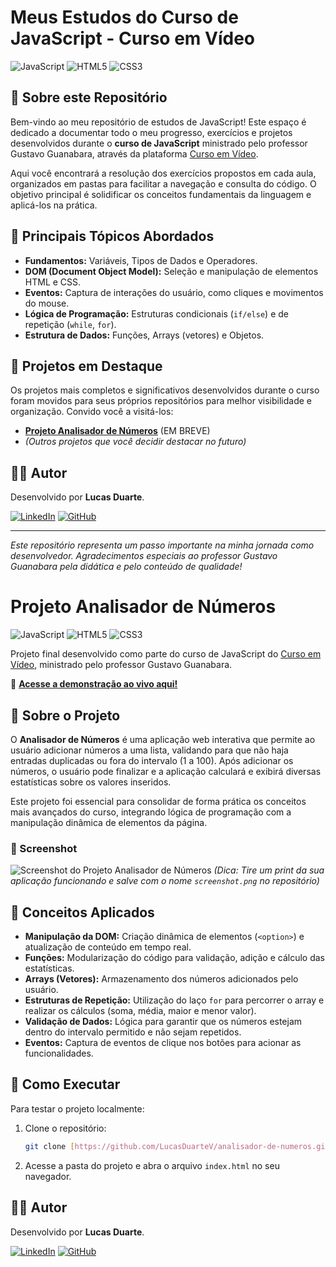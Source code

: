 # Meus Estudos do Curso de JavaScript - Curso em Vídeo

![JavaScript](https://img.shields.io/badge/JavaScript-F7DF1E?style=for-the-badge&logo=javascript&logoColor=black)
![HTML5](https://img.shields.io/badge/HTML5-E34F26?style=for-the-badge&logo=html5&logoColor=white)
![CSS3](https://img.shields.io/badge/CSS3-1572B6?style=for-the-badge&logo=css3&logoColor=white)

## 📖 Sobre este Repositório

Bem-vindo ao meu repositório de estudos de JavaScript! Este espaço é dedicado a documentar todo o meu progresso, exercícios e projetos desenvolvidos durante o **curso de JavaScript** ministrado pelo professor Gustavo Guanabara, através da plataforma [Curso em Vídeo](https://www.cursoemvideo.com/curso/javascript/).

Aqui você encontrará a resolução dos exercícios propostos em cada aula, organizados em pastas para facilitar a navegação e consulta do código. O objetivo principal é solidificar os conceitos fundamentais da linguagem e aplicá-los na prática.

## 🧠 Principais Tópicos Abordados

* **Fundamentos:** Variáveis, Tipos de Dados e Operadores.
* **DOM (Document Object Model):** Seleção e manipulação de elementos HTML e CSS.
* **Eventos:** Captura de interações do usuário, como cliques e movimentos do mouse.
* **Lógica de Programação:** Estruturas condicionais (`if/else`) e de repetição (`while`, `for`).
* **Estrutura de Dados:** Funções, Arrays (vetores) e Objetos.

## 🚀 Projetos em Destaque

Os projetos mais completos e significativos desenvolvidos durante o curso foram movidos para seus próprios repositórios para melhor visibilidade e organização. Convido você a visitá-los:

* **[Projeto Analisador de Números](https://github.com/LucasDuarteV/analisador-de-numeros)** (EM BREVE)
* _(Outros projetos que você decidir destacar no futuro)_

## 👨‍💻 Autor

Desenvolvido por **Lucas Duarte**.

[![LinkedIn](https://img.shields.io/badge/LinkedIn-0077B5?style=for-the-badge&logo=linkedin&logoColor=white)](https://www.linkedin.com/in/lucas-duarte-viana/)
[![GitHub](https://img.shields.io/badge/GitHub-181717?style=for-the-badge&logo=github&logoColor=white)](https://github.com/LucasDuarteV)

---
*Este repositório representa um passo importante na minha jornada como desenvolvedor. Agradecimentos especiais ao professor Gustavo Guanabara pela didática e pelo conteúdo de qualidade!*

# Projeto Analisador de Números

![JavaScript](https://img.shields.io/badge/JavaScript-F7DF1E?style=for-the-badge&logo=javascript&logoColor=black)
![HTML5](https://img.shields.io/badge/HTML5-E34F26?style=for-the-badge&logo=html5&logoColor=white)
![CSS3](https://img.shields.io/badge/CSS3-1572B6?style=for-the-badge&logo=css3&logoColor=white)

Projeto final desenvolvido como parte do curso de JavaScript do [Curso em Vídeo](https://www.cursoemvideo.com/curso/javascript/), ministrado pelo professor Gustavo Guanabara.

🔗 **[Acesse a demonstração ao vivo aqui!](https://lucasduartev.github.io/analisador-de-numeros/)**

## 📖 Sobre o Projeto

O **Analisador de Números** é uma aplicação web interativa que permite ao usuário adicionar números a uma lista, validando para que não haja entradas duplicadas ou fora do intervalo (1 a 100). Após adicionar os números, o usuário pode finalizar e a aplicação calculará e exibirá diversas estatísticas sobre os valores inseridos.

Este projeto foi essencial para consolidar de forma prática os conceitos mais avançados do curso, integrando lógica de programação com a manipulação dinâmica de elementos da página.

### 📸 Screenshot

![Screenshot do Projeto Analisador de Números](./screenshot.png) 
_(Dica: Tire um print da sua aplicação funcionando e salve com o nome `screenshot.png` no repositório)_

## 🧠 Conceitos Aplicados

* **Manipulação da DOM:** Criação dinâmica de elementos (`<option>`) e atualização de conteúdo em tempo real.
* **Funções:** Modularização do código para validação, adição e cálculo das estatísticas.
* **Arrays (Vetores):** Armazenamento dos números adicionados pelo usuário.
* **Estruturas de Repetição:** Utilização do laço `for` para percorrer o array e realizar os cálculos (soma, média, maior e menor valor).
* **Validação de Dados:** Lógica para garantir que os números estejam dentro do intervalo permitido e não sejam repetidos.
* **Eventos:** Captura de eventos de clique nos botões para acionar as funcionalidades.

## 🚀 Como Executar

Para testar o projeto localmente:

1.  Clone o repositório:
    ```bash
    git clone [https://github.com/LucasDuarteV/analisador-de-numeros.git](https://github.com/LucasDuarteV/analisador-de-numeros.git)
    ```
2.  Acesse a pasta do projeto e abra o arquivo `index.html` no seu navegador.

## 👨‍💻 Autor

Desenvolvido por **Lucas Duarte**.

[![LinkedIn](https://img.shields.io/badge/LinkedIn-0077B5?style=for-the-badge&logo=linkedin&logoColor=white)](https://www.linkedin.com/in/lucas-duarte-viana/)
[![GitHub](https://img.shields.io/badge/GitHub-181717?style=for-the-badge&logo=github&logoColor=white)](https://github.com/LucasDuarteV)
